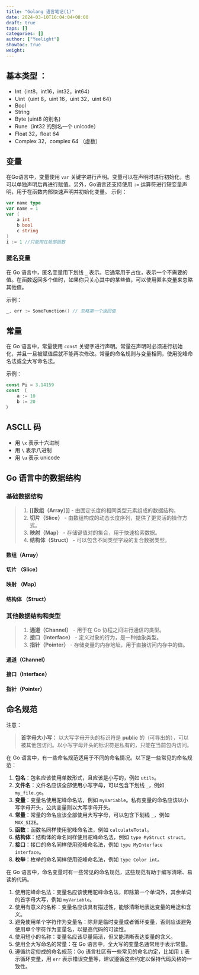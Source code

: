 ```yaml
---
title: "Golang 语言笔记(1)"
date: 2024-03-10T16:04:04+08:00
draft: true
taps: []
categories: []
author: ["Yeelight"]
showtoc: true
weight:
---
```


## 基本类型 ：
- Int（int8，int16，int32，int64）
- Uint（uint 8，uint 16，uint 32，uint 64）
- Bool
- String
- Byte (uint8 的别名)
- Rune（int32 的别名一个 unicode）
- Float 32，float 64
- Complex 32，complex 64 （虚数）
## 变量

在Go语言中，变量使用 `var` 关键字进行声明。变量可以在声明时进行初始化，也可以单独声明后再进行赋值。另外，Go语言还支持使用 `:=` 运算符进行短变量声明，用于在函数内部快速声明并初始化变量。
示例：
```go
var name type
var name = 1
var (
	a int
	b bool
	c string
)
i := 1 //只能用在局部函数
```

### 匿名变量
在 Go 语言中，匿名变量用下划线 `_` 表示。它通常用于占位，表示一个不需要的值。在函数返回多个值时，如果你只关心其中的某些值，可以使用匿名变量来忽略其他值。

示例：
```go
_, err := SomeFunction() // 忽略第一个返回值
```

## 常量

在 Go 语言中，常量使用 `const` 关键字进行声明。常量在声明时必须进行初始化，并且一旦被赋值后就不能再次修改。常量的命名规则与变量相同，使用驼峰命名法或全大写命名法。

示例：
```go
const Pi = 3.14159
const （
	a := 10
	b := 20
）
```

## ASCLL 码
- 用 `\x` 表示十六进制
- 用 `\` 表示八进制
- 用 `\u` 表示 unicode

## Go 语言中的数据结构
### 基础数据结构

> 1. **[[数组（Array）]]** - 由固定长度的相同类型元素组成的数据结构。
> 2. **切片（Slice）** - 由数组构成的动态长度序列，提供了更灵活的操作方式。
> 3. **映射（Map）** - 存储键值对的集合，用于快速检索数据。
> 4. **结构体（Struct）** - 可以包含不同类型字段的复合数据类型。

#### 数组（Array）
#### 切片 （Slice）
#### 映射 （Map）
#### 结构体 （Struct）


### 其他数据结构和类型

> 1. **通道（Channel）** - 用于在 Go 协程之间进行通信的类型。
> 2. **接口（Interface）** - 定义对象的行为，是一种抽象类型。
> 3. **指针（Pointer）** - 存储变量的内存地址，用于直接访问内存中的值。

#### 通道（Channel）
#### 接口（Interface）
#### 指针（Pointer）


## 命名规范

注意：
> **首字母大小写：** 以大写字母开头的标识符是 **public** 的（可导出的），可以被其他包访问。以小写字母开头的标识符是私有的，只能在当前包内访问。

在 Go 语言中，有一些命名规范适用于不同的命名情况。以下是一些常见的命名规范：

1. **包名**：包名应该使用单数形式，且应该是小写的，例如 `utils`。
2. **文件名**：文件名应该全部使用小写字母，可以包含下划线 `_`，例如 `my_file.go`。
3. **变量**：变量名使用驼峰命名法，例如 `myVariable`。私有变量的命名应该以小写字母开头，公共变量则以大写字母开头。
4. **常量**：常量的命名应该全部使用大写字母，可以包含下划线 `_`，例如 `MAX_SIZE`。
5. **函数**：函数名同样使用驼峰命名法，例如 `calculateTotal`。
6. **结构体**：结构体的命名同样使用驼峰命名法，例如 `type MyStruct struct`。
7. **接口**：接口的命名同样使用驼峰命名法，例如 `type MyInterface interface`。
8. **枚举**：枚举的命名同样使用驼峰命名法，例如 `type Color int`。


在 Go 语言中，命名变量时有一些常见的命名规范，这些规范有助于编写清晰、易读的代码。

1. 使用驼峰命名法：变量名应该使用驼峰命名法，即除第一个单词外，其余单词的首字母大写，例如 `myVariable`。
2. 使用有意义的名称：变量名应该具有描述性，能够清晰地表达变量的用途和含义。
3. 避免使用单个字符作为变量名：除非是临时变量或者循环变量，否则应该避免使用单个字符作为变量名，以提高代码的可读性。
4. 使用短小的名称：变量名应该尽量简洁，但又能清晰表达变量的含义。
5. 使用全大写命名的常量：在 Go 语言中，全大写的变量名通常用于表示常量。
6. 遵循约定俗成的命名规范：Go 语言社区有一些常见的命名约定，比如用 `i` 表示循环变量，用 `err` 表示错误变量等，建议遵循这些约定以保持代码风格的一致性。
